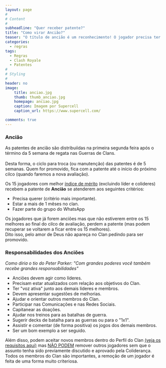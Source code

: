 ```yaml
---
layout: page
#
# Content
#
subheadline: "Quer receber patente?"
title: "Como virar Ancião?"
teaser: "O título de ancião é um reconhecimento! O jogador precisa ter comprometimento e mérito. Alem disso, junto com grandes poderes, você recebe grandes responsabilidades."
categories:
  - regras
tags:
  - Regras
  - Clash Royale
  - Patentes
#
# Styling
#
header: no
image:
    title: anciao.jpg
    thumb: thumb_anciao.jpg
    homepage: anciao.jpg
    caption: Imagem por Supercell
    caption_url: https://www.supercell.com/

comments: true    
---
```


### Ancião

As patentes de ancião são distribuiídas na primeira segunda feira após o término da 5 semana de regata nas Guerras de Clans.<br><br>
Desta forma, o ciclo para troca (ou manutenção) das patentes é de 5 semanas. Quem for promovido, fica com a patente até o início do próximo cilco (quando faremos a nova avaliação).

Os 15 jogadores com melhor <a href="{{ site.url }}{{ site.baseurl }}/regras/indice_de_merito/" target="_blank">índice de mérito</a> (excluindo líder e colideres) recebem a patente de <strong>Ancião</strong> se atenderem aos seguintes critérios:

<ul>
  <li>Precisa querer (critério mais importante).</li>
  <li>Estar a mais de 1 mêses no clan.</li>
  <li>Fazer parte do grupo do WhatsApp</li>
</ul>

Os jogadores que já forem anciões mas que não estiverem entre os 15 melhores ao final do cilco de avaliação, perdem a patente (mas podem recuperar se voltarem a ficar entre os 15 melhores).<br> Dito isso, pelo amor de Deus não apareça no Clan pedindo para ser promovido.<br> 


### Responsabilidades dos Anciões
<em> Como diria o tio do Peter Parker: "Com grandes poderes você também recebe grandes responsabilidades"</em>
<ul>
  <li>Anciões devem agir como líderes.</li>
  <li>Precisam estar atualizados com relação aos objetivos do Clan.</li>
  <li>Ter "voz ativa" junto aos demais líderes e membros.</li>
  <li>Devem apresentar sugestões de melhorias.</li>
  <li>Ajudar e orientar outros membros do Clan.</li>
  <li>Participar nas Comunicações e nas Redes Sociais.</li>
  <li>Capitanear as doações.</li>
  <li>Ajudar nos treinos para as batalhas de guerra.</li>
  <li>Sugerir decks de batalha para as guerras ou para o "1x1".</li>
  <li>Assistir e comentar (de forma positiva) os jogos dos demais membros.</li>
  <li>Ser um bom exemplo a ser seguido.</li>
</ul>

Além disso, podem aceitar novos membros dentro do Perfil do Clan <a href="{{ site.url }}{{ site.baseurl }}/regras/faca_parte_do_pr0gamers/" target="_blank">(veja os requisitos aqui)</a> mas <u>NÃO PODEM</u> remover outros jogadores sem que o assunto tenha sido previamente discutido e aprovado pela Coliderança. Todos os membros do Clan são importantes, a remoção de um jogador é feita de uma forma muito criteriosa. 
